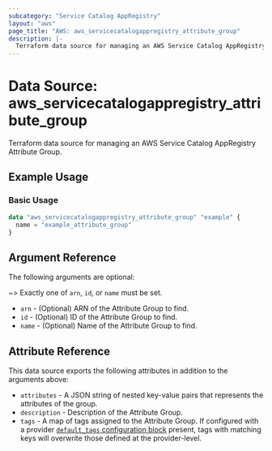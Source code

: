 ```yaml
---
subcategory: "Service Catalog AppRegistry"
layout: "aws"
page_title: "AWS: aws_servicecatalogappregistry_attribute_group"
description: |-
  Terraform data source for managing an AWS Service Catalog AppRegistry Attribute Group.
---
```


# Data Source: aws_servicecatalogappregistry_attribute_group

Terraform data source for managing an AWS Service Catalog AppRegistry Attribute Group.

## Example Usage

### Basic Usage

```terraform
data "aws_servicecatalogappregistry_attribute_group" "example" {
  name = "example_attribute_group"
}
```

## Argument Reference

The following arguments are optional:

~> Exactly one of `arn`, `id`, or `name` must be set.

* `arn` - (Optional) ARN of the Attribute Group to find.
* `id`   - (Optional) ID of the Attribute Group to find.
* `name` - (Optional) Name of the Attribute Group to find.

## Attribute Reference

This data source exports the following attributes in addition to the arguments above:

* `attributes` - A JSON string of nested key-value pairs that represents the attributes of the group.
* `description` - Description of the Attribute Group.
* `tags` - A map of tags assigned to the Attribute Group. If configured with a provider [`default_tags` configuration block](https://registry.terraform.io/providers/hashicorp/aws/latest/docs#default_tags-configuration-block) present, tags with matching keys will overwrite those defined at the provider-level.

